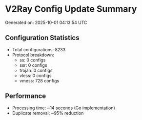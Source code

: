 # V2Ray Config Update Summary
Generated on: 2025-10-01 04:13:54 UTC

## Configuration Statistics
- Total configurations: 8233
- Protocol breakdown:
  - ss: 0 configs
  - ssr: 0 configs
  - trojan: 0 configs
  - vless: 0 configs
  - vmess: 728 configs

## Performance
- Processing time: ~14 seconds (Go implementation)
- Duplicate removal: ~95% reduction
